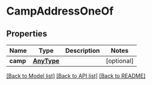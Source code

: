 # CampAddressOneOf

## Properties
Name | Type | Description | Notes
------------ | ------------- | ------------- | -------------
**camp** | [**AnyType**](AnyType.md) |  | [optional] 

[[Back to Model list]](../README.md#documentation-for-models) [[Back to API list]](../README.md#documentation-for-api-endpoints) [[Back to README]](../README.md)



